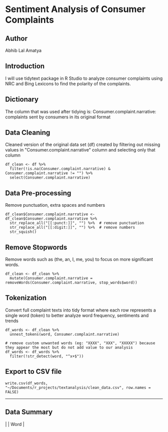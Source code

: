 # Sentiment Analysis of Consumer Complaints

## Author
Abhib Lal Amatya

## Introduction
I will use tidytext package in R Studio to analyze consumer complaints using NRC and Bing Lexicons to find the polarity of the complaints.

## Dictionary 
The column that was used after tidying is:
Consumer.complaint.narrative: complaints sent by consumers in its original format

## Data Cleaning
Cleaned version of the original data set (df) created by filtering out missing values in "Consumer.complaint.narrative" column and selecting only that column

```
df_clean <- df %>% 
  filter(!is.na(Consumer.complaint.narrative) & Consumer.complaint.narrative != "") %>% 
  select(Consumer.complaint.narrative)

```

## Data Pre-processing
Remove punctuation, extra spaces and numbers

```
df_clean$Consumer.complaint.narrative <- df_clean$Consumer.complaint.narrative %>% 
  str_replace_all("[[:punct:]]", "") %>%  # remove punctuation
  str_replace_all("[[:digit:]]", "") %>%  # remove numbers
  str_squish()

```

## Remove Stopwords 
Remove words such as (the, an, I, me, you) to focus on more significant words.
```
df_clean <- df_clean %>% 
  mutate(Consumer.complaint.narrative = removeWords(Consumer.complaint.narrative, stop_words$word))

```

## Tokenization
Convert full complaint texts into tidy format where each row represents a single word (token) to better analyze word frequency, sentiments and trends

```
df_words <- df_clean %>% 
  unnest_tokens(word, Consumer.complaint.narrative)

# remove custom unwanted words (eg: "XXXX", "XXX", "XXXXX") because they appear the most but do not add value to our analysis
df_words <- df_words %>% 
  filter(!str_detect(word, "^x+$"))

```

## Export to CSV file

```
write.csv(df_words, "~/Documents/r_projects/textanalysis/clean_data.csv", row.names = FALSE)

```
---
## Data Summary
| | Word |

